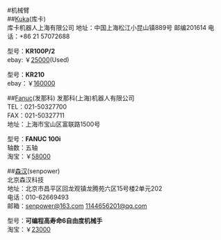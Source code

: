 #机械臂  
##[Kuka](http://www.kuka-robotics.com/zh/)(库卡)    
库卡机器人上海有限公司	
地址：中国上海松江小昆山镇889号 
邮编201614 
电话：+86 21 57072688   

型号：**KR100P/2**           
ebay: ￥[25000](http://www.ebay.com/itm/Kuka-Roboter-KR100P-2-Robot-Arm-w-KRC1A-Controller-and-Teach-Pendant-/271597116926?pt=LH_DefaultDomain_0&hash=item3f3c731dfe)(Used)         

型号：**KR210**   
ebay：￥[160000](http://www.ebay.com/itm/KUKA-KR210-Robot-w-KRC2-Control-system-KRC2-Controller-Pendant-Complete-/281541574071?pt=LH_DefaultDomain_0&hash=item418d2f7db7)      

##[Fanuc](http://www.shanghai-fanuc.com.cn/)(发那科) 
发那科(上海)机器人有限公司  
TEL：021-50327700   
FAX：021-50327711    
地址：上海市宝山区富联路1500号

型号：**FANUC 100i**   
轴数：五轴    
淘宝：￥[58000](http://item.taobao.com/item.htm?spm=a230r.1.14.208.mAynC8&id=35527127391&ns=1&abbucket=16&_u=ffdpsdu2cd0#detail)     


##[森汉](http://www.senpower.cn/)(senpower)   
北京森汉科技     
地址：北京市昌平区回龙观镇龙腾苑六区15号楼2单元202    
电话：010-62669493      
邮箱：senpower@163.com     1144656201@qq.com 



型号：**可编程高寿命6自由度机械手**      
淘宝：￥[23000](http://item.taobao.com/item.htm?spm=a230r.1.14.6.nvXqkT&id=15961813831&ns=1&abbucket=16&_u=ffdpsdu752a#detail)      


